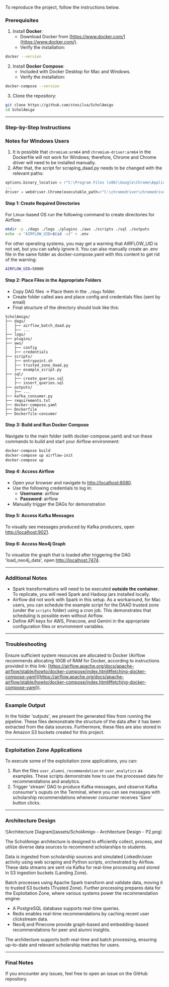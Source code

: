 To reproduce the project, follow the instructions below.

### **Prerequisites**

1. Install **Docker**:
   - Download Docker from [https://www.docker.com/](https://www.docker.com/).
   - Verify the installation:

```bash
docker --version
```

2. Install **Docker Compose**:
   - Included with Docker Desktop for Mac and Windows.
   - Verify the installation:

```bash
docker-compose --version
```

3. Clone the repository:

```bash
git clone https://github.com/stesilva/ScholAmigo
cd ScholAmigo
```

---

### **Step-by-Step Instructions**

### **Notes for Windows Users**

1. It is possible that `chromium:arm64` and `chromium-driver:arm64` in the Dockerfile will not work for Windows; therefore, Chrome and Chrome driver will need to be installed manually.
2. After that, the script for scraping_daad.py needs to be changed with the relevant paths:

```python
options.binary_location = r"C:\Program Files (x86)\Google\Chrome\Application\chrome.exe"
...
driver = webdriver.Chrome(executable_path=r"C:\chromedriver\chromedriver.exe", options=options)
```

#### **Step 1: Create Required Directories**

For Linux-based OS run the following command to create directories for Airflow:

```bash
mkdir -p ./dags ./logs ./plugins ./aws ./scripts ./sql ./outputs
echo -e "AIRFLOW_UID=$(id -u)" > .env
```

For other operating systems, you may get a warning that AIRFLOW_UID is not set, but you can safely ignore it. You can also manually create an .env file in the same folder as docker-compose.yaml with this content to get rid of the warning:

```bash
AIRFLOW_UID=50000
```

#### **Step 2: Place Files in the Appropriate Folders**

- Copy DAG files → Place them in the `./dags` folder.
- Create folder called aws and place config and credentials files (sent by email)
- Final structure of the directory should look like this:

```
ScholAmigo/
├── dags/
│   ├── airflow_batch_daad.py
│   ├── ...
├── logs/
├── plugins/
├── aws/
│   ├── config
│   ├── credentials
├── scripts/
│   ├── entrypoint.sh
│   ├── trusted_zone_daad.py
│   ├── example_script.py
├── sql/
│   ├── create_queries.sql
│   ├── insert_queries.sql
├── outputs/
│   ├── ...
├── kafka_consumer.py
├── requirements.txt
├── docker-compose.yaml
├── Dockerfile
├── Dockerfile-consumer
```

#### **Step 3: Build and Run Docker Compose**

Navigate to the main folder (with docker-compose.yaml) and run these commands to build and start your Airflow environment:

```bash
docker-compose build
docker-compose up airflow-init
docker-compose up
```

#### **Step 4: Access Airflow**

- Open your browser and navigate to [http://localhost:8080](http://localhost:8080).
- Use the following credentials to log in:
  - **Username**: airflow
  - **Password**: airflow
- Manually trigger the DAGs for demonstration

#### **Step 5: Access Kafka Messages**

To visually see messages produced by Kafka producers, open [http://localhost:9021](http://localhost:9021).

#### **Step 6: Access Neo4j Graph**

To visualize the graph that is loaded after triggering the DAG 'load_neo4j_data', open [http://localhost:7474](http://localhost:7474).

---

### **Additional Notes**

- Spark transformations will need to be executed **outside the container**.  
  To replicate, you will need Spark and Hadoop jars installed locally.
- Airflow did not work with Spark in this setup. As a workaround, for Mac users, you can schedule the example script for the DAAD trusted zone (under the `scripts` folder) using a cron job. This demonstrates that scheduling is possible even without Airflow.
- Define API keys for AWS, Pinecone, and Gemini in the appropriate configuration files or environment variables.

---

### **Troubleshooting**

Ensure sufficient system resources are allocated to Docker (Airflow recommends allocating 10GB of RAM for Docker, according to instructions provided in this link: [https://airflow.apache.org/docs/apache-airflow/stable/howto/docker-compose/index.html#fetching-docker-compose-yaml](https://airflow.apache.org/docs/apache-airflow/stable/howto/docker-compose/index.html#fetching-docker-compose-yaml)).

---

### Example Output
In the folder 'outputs', we present the generated files from running the pipeline. These files demonstrate the structure of the data after it has been extracted from the data sources. Furthermore, these files are also stored in the Amazon S3 buckets created for this project.

---

### **Exploitation Zone Applications**

To execute some of the exploitation zone applications, you can:

1. Run the files `user_alumni_recommendation` or `user_analytics` as examples. These scripts demonstrate how to use the processed data for recommendations and analytics.
2. Trigger 'stream' DAG to produce Kafka messages, and observe Kafka consumer's ouputs on the Terminal, where you can see messages with scholarship recommendations whenever consumer receives 'Save' button clicks.
---

### Architecture Design

![Architecture Diagram](assets/ScholAmigo - Architecture Design - P2.png)

The ScholAmigo architecture is designed to efficiently collect, process, and utilize diverse data sources to recommend scholarships to students. 

Data is ingested from scholarship sources and simulated LinkedIn/user activity using web scraping and Python scripts, orchestrated by Airflow. These data streams are sent via Kafka for real-time processing and stored in S3 ingestion buckets (Landing Zone). 

Batch processes using Apache Spark transform and validate data, moving it to trusted S3 buckets (Trusted Zone). Further processing prepares data for the Exploitation Zone, where various systems power the recommendation engine:

- A PostgreSQL database supports real-time queries.
- Redis enables real-time recommendations by caching recent user clickstream data.
- Neo4j and Pinecone provide graph-based and embedding-based recommendations for peer and alumni insights.

The architecture supports both real-time and batch processing, ensuring up-to-date and relevant scholarship matches for users.

---
### Final Notes

If you encounter any issues, feel free to open an issue on the GitHub repository.

